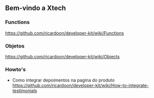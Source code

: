 ## Bem-vindo a Xtech

### Functions
https://github.com/ricardoon/developer-kit/wiki/Functions

### Objetos
https://github.com/ricardoon/developer-kit/wiki/Objects

### Howto's
* Como integrar depoimentos na pagina do produto https://github.com/ricardoon/developer-kit/wiki/How-to-integrate-testimonials

